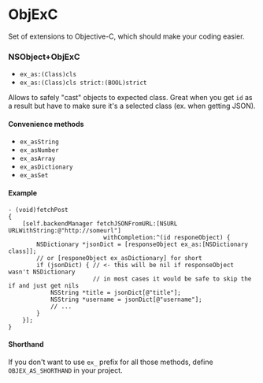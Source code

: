 # ObjExC

Set of extensions to Objective-C, which should make your coding easier.

### NSObject+ObjExC

* `ex_as:(Class)cls`
* `ex_as:(Class)cls strict:(BOOL)strict`

Allows to safely "cast" objects to expected class. Great when you get `id` as a result but have to make sure it's a selected class (ex. when getting JSON).

#### Convenience methods

* `ex_asString`
* `ex_asNumber`
* `ex_asArray`
* `ex_asDictionary`
* `ex_asSet`

#### Example

    - (void)fetchPost
    {
    	[self.backendManager fetchJSONFromURL:[NSURL URLWithString:@"http://someurl"] 
    						   withCompletion:^(id responeObject) {
    		NSDictionary *jsonDict = [responseObject ex_as:[NSDictionary class]];
    		// or [responeObject ex_asDictionary] for short
    		if (jsonDict) { // <- this will be nil if responseObject wasn't NSDictionary
    						// in most cases it would be safe to skip the if and just get nils
    			NSString *title = jsonDict[@"title"];
    			NSString *username = jsonDict[@"username"];
    			// ...
    		}
    	}];
    }

#### Shorthand

If you don't want to use `ex_` prefix for all those methods, define `OBJEX_AS_SHORTHAND` in your project.